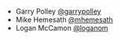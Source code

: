 * Garry Polley [@garrypolley][garry-polley]
* Mike Hemesath [@mhemesath][mike-hemesath]
* Logan McCamon [@loganom][logan-mccamon]

[garry-polley]: https://github.com/garrypolley
[mike-hemesath]: https://github.com/mhemesath
[logan-mccamon]: https://github.com/loganom